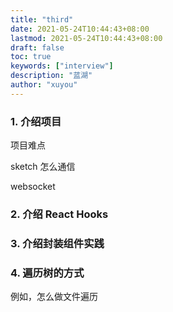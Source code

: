 ```yaml
---
title: "third"
date: 2021-05-24T10:44:43+08:00
lastmod: 2021-05-24T10:44:43+08:00
draft: false
toc: true
keywords: ["interview"]
description: "蓝湖"
author: "xuyou"
---
```


### 1. 介绍项目

项目难点

sketch 怎么通信

websocket

### 2. 介绍 React Hooks

### 3. 介绍封装组件实践

### 4. 遍历树的方式

例如，怎么做文件遍历
